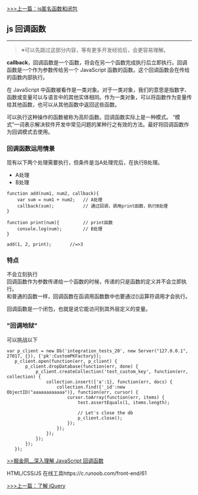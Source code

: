 [>>>上一篇：js匿名函数和闭包](../../lib/JavaScript/js匿名函数和闭包.md)
## js 回调函数
---
>※可以先跳过这部分内容，等有更多开发经验后，会更容易理解。

**callback**，回调函数是一个函数，将会在另一个函数完成执行后立即执行。回调函数是一个作为参数传给另一个 JavaScript 函数的函数。这个回调函数会在传给的函数内部执行。

在 JavaScript 中函数被看作是一类对象。对于一类对象，我们的意思是指数字、函数或变量可以与语言中的其他实体相同。作为一类对象，可以将函数作为变量传给其他函数，也可以从其他函数中返回这些函数。  

可以执行这种操作的函数被称为高阶函数。回调函数实际上是一种模式。 “模式”一词表示解决软件开发中常见问题的某种行之有效的方法。最好将回调函数作为回调模式去使用。

### 回调函数运用情景
现有以下两个处理需要执行，但条件是当A处理完后，在执行B处理。
- A处理
- B处理

```
function add(num1, num2, callback){
	var sum = num1 + num2;   // A处理
	callback(sum);           // 通过回调，调用print函数，执行B处理
}

function print(num){         // print函数
	console.log(num);        // B处理
}

add(1, 2, print);		//=>3
```

### 特点
不会立刻执行  
回调函数作为参数传递给一个函数的时候，传递的只是函数的定义并不会立即执行。  
和普通的函数一样，回调函数在函调用函数数中也要通过()运算符调用才会执行。

回调函数是一个闭包，也就是说它能访问到其外层定义的变量。



### "回调地狱"
可以挑战以下
```
var p_client = new Db('integration_tests_20', new Server("127.0.0.1", 27017, {}), {'pk':CustomPKFactory});
   p_client.open(function(err, p_client) {
       p_client.dropDatabase(function(err, done) {
           p_client.createCollection('test_custom_key', function(err, collection) {
               collection.insert({'a':1}, function(err, docs) {
                   collection.find({'_id':new ObjectID("aaaaaaaaaaaa")}, function(err, cursor) {
                       cursor.toArray(function(err, items) {
                           test.assertEquals(1, items.length);

                           // Let's close the db
                           p_client.close();
                       });
                   });
               });
           });
       });
   });

```

[>>掘金网__深入理解 JavaScript 回调函数](https://juejin.im/post/5dc1474df265da4d1518ee76)

HTML/CSS/JS 在线工具https://c.runoob.com/front-end/61

[>>>上一篇：了解 jQuery](../../lib/JavaScript/了解jQuery.md)
